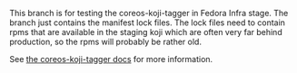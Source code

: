 
This branch is for testing the coreos-koji-tagger in Fedora Infra
stage. The branch just contains the manifest lock files. The lock
files need to contain rpms that are available in the staging koji
which are often very far behind production, so the rpms will probably
be rather old.

See
[the coreos-koji-tagger docs](https://github.com/coreos/fedora-coreos-releng-automation/tree/master/coreos-koji-tagger#testing-in-fedora-stage)
for more information.


